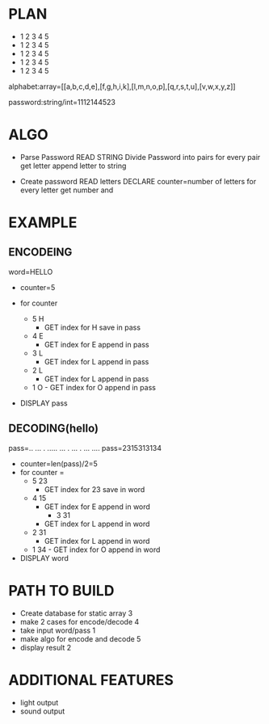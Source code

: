 # PLAN

- 1 2 3 4 5
- 1 2 3 4 5
- 1 2 3 4 5
- 1 2 3 4 5
- 1 2 3 4 5

alphabet:array=[[a,b,c,d,e],[f,g,h,i,k],[l,m,n,o,p],[q,r,s,t,u],[v,w,x,y,z]]

password:string/int=1112144523

# ALGO

- Parse Password
  READ STRING
  Divide Password into pairs
  for every pair get letter
  append letter to string

- Create password
  READ letters
  DECLARE counter=number of letters
  for every letter get number and

# EXAMPLE

## ENCODEING

word=HELLO

- counter=5

- for counter
  - 5 H
    - GET index for H save in pass
  - 4 E
    - GET index for E append in pass
  - 3 L
    - GET index for L append in pass
  - 2 L
    - GET index for L append in pass
  - 1 O - GET index for O append in pass
- DISPLAY pass

## DECODING(hello)

pass=.. ... . ..... ... . ... . ... ....
pass=2315313134

- counter=len(pass)/2=5
- for counter =
  - 5 23
    - GET index for 23 save in word
  - 4 15
    - GET index for E append in word
      - 3 31
    - GET index for L append in word
  - 2 31
    - GET index for L append in word
  - 1 34 - GET index for O append in word
- DISPLAY word

# PATH TO BUILD

- Create database for static array 3
- make 2 cases for encode/decode 4
- take input word/pass 1
- make algo for encode and decode 5
- display result 2

# ADDITIONAL FEATURES

- light output
- sound output
